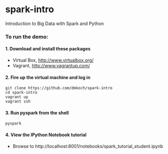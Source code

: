# spark-intro
Introduction to Big Data with Spark and Python

### To run the demo:

#### 1. Download and install these packages

* Virtual Box, http://www.virtualbox.org/
* Vagrant, http://www.vagrantup.com/

#### 2. Fire up the virtual machine and log in

    git clone https://github.com/dmkoch/spark-intro
    cd spark-intro
    vagrant up
    vagrant ssh
    
#### 3. Run pyspark from the shell

    pyspark
    
#### 4. View the IPython Notebook tutorial

* Browse to http://localhost:8001/notebooks/spark_tutorial_student.ipynb
